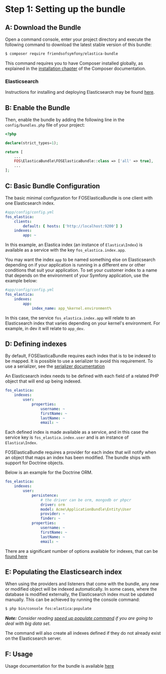 Step 1: Setting up the bundle
=============================

A: Download the Bundle
----------------------

Open a command console, enter your project directory and execute the
following command to download the latest stable version of this bundle:

```bash
$ composer require friendsofsymfony/elastica-bundle
```

This command requires you to have Composer installed globally, as explained
in the [installation chapter](https://getcomposer.org/doc/00-intro.md)
of the Composer documentation.

### Elasticsearch

Instructions for installing and deploying Elasticsearch may be found [here](https://www.elastic.co/downloads/elasticsearch).

B: Enable the Bundle
-------------------------

Then, enable the bundle by adding the following line in the `config/bundles.php`
file of your project:

```php
<?php

declare(strict_types=1);

return [
    ...
    FOS\ElasticaBundle\FOSElasticaBundle::class => ['all' => true],
    ...
];
```

C: Basic Bundle Configuration
-----------------------------

The basic minimal configuration for FOSElasticaBundle is one client with one Elasticsearch
index.

```yaml
#app/config/config.yml
fos_elastica:
    clients:
        default: { hosts: ['http://localhost:9200'] }
    indexes:
        app: ~
```

In this example, an Elastica index (an instance of `Elastica\Index`) is available as a
service with the key `fos_elastica.index.app`.

You may want the index `app` to be named something else on Elasticsearch depending on
if your application is running in a different env or other conditions that suit your
application. To set your customer index to a name that depends on the environment of your
Symfony application, use the example below:

```yaml
#app/config/config.yml
fos_elastica:
    indexes:
        app:
            index_name: app_%kernel.environment%
```

In this case, the service `fos_elastica.index.app` will relate to an Elasticsearch index
that varies depending on your kernel's environment. For example, in dev it will relate to
`app_dev`.

D: Defining indexes
-----------------------

By default, FOSElasticaBundle requires each index that is to be indexed to be mapped.
It is possible to use a serializer to avoid this requirement. To use a serializer, see
the [serializer documentation](serializer.md)

An Elasticsearch index needs to be defined with each field of a related PHP object that
will end up being indexed.

```yaml
fos_elastica:
    indexes:
        user:
            properties:
                username: ~
                firstName: ~
                lastName: ~
                email: ~
```

Each defined index is made available as a service, and in this case the service key is
`fos_elastica.index.user` and is an instance of `Elastica\Index`.

FOSElasticaBundle requires a provider for each index that will notify when an object
that maps an index has been modified. The bundle ships with support for Doctrine objects.

Below is an example for the Doctrine ORM.

```yaml
fos_elastica:
    indexes:
        user:
            persistence:
                # the driver can be orm, mongodb or phpcr
                driver: orm
                model: Acme\ApplicationBundle\Entity\User
                provider: ~
                finder: ~
            properties:
                username: ~
                firstName: ~
                lastName: ~
                email: ~
```

There are a significant number of options available for indexes, that can be
[found here](indexes.md)

E: Populating the Elasticsearch index
-------------------------------------

When using the providers and listeners that come with the bundle, any new or modified
object will be indexed automatically. In some cases, where the database is modified
externally, the Elasticsearch index must be updated manually. This can be achieved by
running the console command:

```bash
$ php bin/console fos:elastica:populate
```

_**Note:** Consider reading [speed up populate command](cookbook/speed-up-populate-command.md) if you are going to deal with big data set._

The command will also create all indexes defined if they do not already exist
on the Elasticsearch server.

F: Usage
--------

Usage documentation for the bundle is available [here](usage.md)
